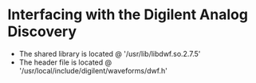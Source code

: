 # Interfacing with the Digilent Analog Discovery
* The shared library is located @ '/usr/lib/libdwf.so.2.7.5' 
* The header file is located    @ '/usr/local/include/digilent/waveforms/dwf.h'
